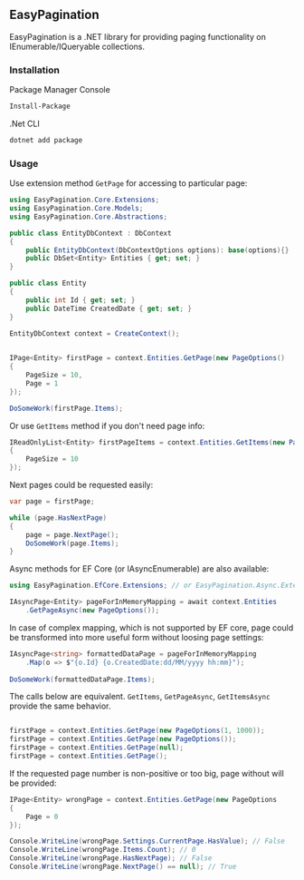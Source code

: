 ﻿## EasyPagination
EasyPagination is a .NET library for providing paging functionality on IEnumerable/IQueryable collections.

### Installation
Package Manager Console
```bash
Install-Package 
```

.Net CLI

```bash
dotnet add package 
```

### Usage
Use extension method `GetPage` for accessing to particular page:
```c#
using EasyPagination.Core.Extensions;
using EasyPagination.Core.Models;
using EasyPagination.Core.Abstractions;

public class EntityDbContext : DbContext
{
    public EntityDbContext(DbContextOptions options): base(options){}
    public DbSet<Entity> Entities { get; set; }
}

public class Entity
{
    public int Id { get; set; }
    public DateTime CreatedDate { get; set; }
}
    
EntityDbContext context = CreateContext();


IPage<Entity> firstPage = context.Entities.GetPage(new PageOptions()
{
    PageSize = 10,
    Page = 1
});

DoSomeWork(firstPage.Items);
```

Or use `GetItems` method if you don't need page info:
```c#
IReadOnlyList<Entity> firstPageItems = context.Entities.GetItems(new PageOptions()
{
    PageSize = 10
});
```

Next pages could be requested easily:
```c#
var page = firstPage;

while (page.HasNextPage)
{
    page = page.NextPage();
    DoSomeWork(page.Items);
}
```

Async methods for EF Core (or IAsyncEnumerable) are also available:
```c#
using EasyPagination.EfCore.Extensions; // or EasyPagination.Async.Extensions for IAsyncEnumerable 

IAsyncPage<Entity> pageForInMemoryMapping = await context.Entities
    .GetPageAsync(new PageOptions());
```
In case of complex mapping, which is not supported by EF core, 
page could be transformed into more useful form without loosing page settings:
```c#
IAsyncPage<string> formattedDataPage = pageForInMemoryMapping
    .Map(o => $"{o.Id} {o.CreatedDate:dd/MM/yyyy hh:mm}");
    
DoSomeWork(formattedDataPage.Items);
```

The calls below are equivalent. `GetItems`, `GetPageAsync`, `GetItemsAsync` provide the same behavior.
```c#

firstPage = context.Entities.GetPage(new PageOptions(1, 1000));
firstPage = context.Entities.GetPage(new PageOptions());
firstPage = context.Entities.GetPage(null);
firstPage = context.Entities.GetPage();
```
If the requested page number is non-positive or too big, page without will be provided:
```c#
IPage<Entity> wrongPage = context.Entities.GetPage(new PageOptions
{
    Page = 0
});

Console.WriteLine(wrongPage.Settings.CurrentPage.HasValue); // False
Console.WriteLine(wrongPage.Items.Count); // 0
Console.WriteLine(wrongPage.HasNextPage); // False
Console.WriteLine(wrongPage.NextPage() == null); // True

```